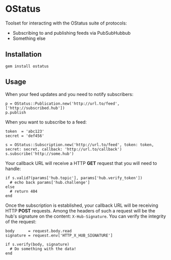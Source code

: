 # OStatus

Toolset for interacting with the OStatus suite of protocols:

* Subscribing to and publishing feeds via PubSubHubbub
* Something else

## Installation

    gem install ostatus

## Usage

When your feed updates and you need to notify subscribers:

    p = OStatus::Publication.new('http://url.to/feed', ['http://subscribed.hub'])
    p.publish

When you want to subscribe to a feed:

    token  = 'abc123'
    secret = 'def456'

    s = OStatus::Subscription.new('http://url.to/feed', token: token, secret: secret, callback: 'http://url.to/callback')
    s.subscribe('http://some.hub')

Your callback URL will receive a HTTP **GET** request that you will need to handle:

    if s.valid?(params['hub.topic'], params['hub.verify_token'])
      # echo back params['hub.challenge']
    else
      # return 404
    end

Once the subscription is established, your callback URL will be receiving HTTP **POST** requests. Among the headers of such a request will be the hub's signature on the content: `X-Hub-Signature`. You can verify the integrity of the request:

    body      = request.body.read
    signature = request.env['HTTP_X_HUB_SIGNATURE']

    if s.verify(body, signature)
      # Do something with the data!
    end
